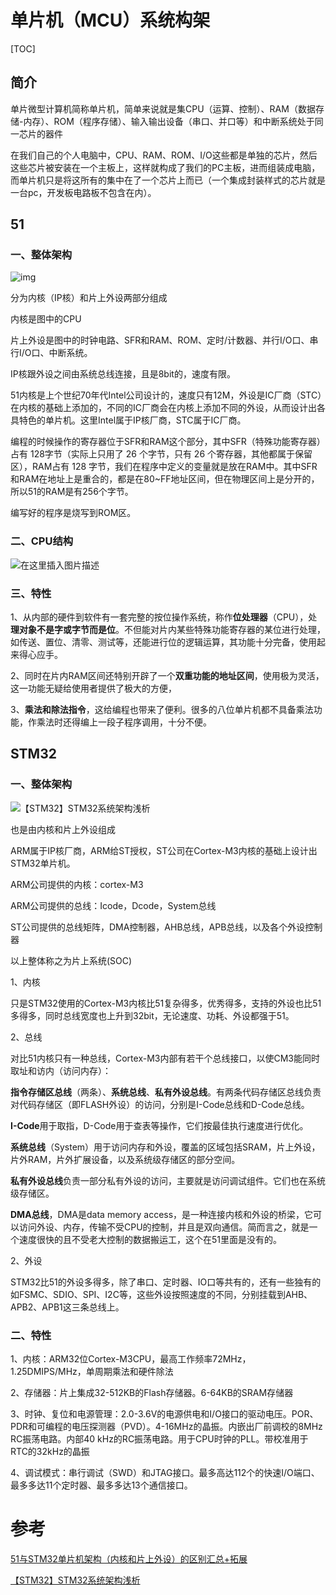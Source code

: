 # 单片机（MCU）系统构架

[TOC]



## 简介

单片微型计算机简称单片机，简单来说就是集CPU（运算、控制）、RAM（数据存储-内存）、ROM（程序存储）、输入输出设备（串口、并口等）和中断系统处于同一芯片的器件

在我们自己的个人电脑中，CPU、RAM、ROM、I/O这些都是单独的芯片，然后这些芯片被安装在一个主板上，这样就构成了我们的PC主板，进而组装成电脑，而单片机只是将这所有的集中在了一个芯片上而已（一个集成封装样式的芯片就是一台pc，开发板电路板不包含在内）。

## 51

### 一、整体架构

![img](图片/单片机嵌入式系统构架.assets/8d5494eef01f3a29b4520f1d9725bc315d607c4f)

分为内核（IP核）和片上外设两部分组成

内核是图中的CPU

片上外设是图中的时钟电路、SFR和RAM、ROM、定时/计数器、并行I/O口、串行I/O口、中断系统。

IP核跟外设之间由系统总线连接，且是8bit的，速度有限。

51内核是上个世纪70年代Intel公司设计的，速度只有12M，外设是IC厂商（STC）在内核的基础上添加的，不同的IC厂商会在内核上添加不同的外设，从而设计出各具特色的单片机。这里Intel属于IP核厂商，STC属于IC厂商。

编程的时候操作的寄存器位于SFR和RAM这个部分，其中SFR（特殊功能寄存器）占有 128字节（实际上只用了 26 个字节，只有 26 个寄存器，其他都属于保留区），RAM占有 128 字节，我们在程序中定义的变量就是放在RAM中。其中SFR和RAM在地址上是重合的，都是在80~FF地址区间，但在物理区间上是分开的，所以51的RAM是有256个字节。

编写好的程序是烧写到ROM区。

### 二、CPU结构

![在这里插入图片描述](图片/单片机嵌入式系统构架.assets/20200202121155655.png)

### 三、特性

1、从内部的硬件到软件有一套完整的按位操作系统，称作**位处理器**（CPU），处**理对象不是字或字节而是位**。不但能对片内某些特殊功能寄存器的某位进行处理，如传送、置位、清零、测试等，还能进行位的逻辑运算，其功能十分完备，使用起来得心应手。

2、同时在片内RAM区间还特别开辟了一个**双重功能的地址区间**，使用极为灵活，这一功能无疑给使用者提供了极大的方便，

3、**乘法和除法指令**，这给编程也带来了便利。很多的八位单片机都不具备乘法功能，作乘法时还得编上一段子程序调用，十分不便。

## STM32

### 一、整体架构

![【STM32】STM32系统架构浅析](图片/单片机嵌入式系统构架.assets/v2-8f9d8982ad1d4535836becb83de27505_1440w.jpg)

也是由内核和片上外设组成

ARM属于IP核厂商，ARM给ST授权，ST公司在Cortex-M3内核的基础上设计出STM32单片机。

ARM公司提供的内核：cortex-M3

ARM公司提供的总线：Icode，Dcode，System总线

ST公司提供的总线矩阵，DMA控制器，AHB总线，APB总线，以及各个外设控制器

以上整体称之为片上系统(SOC)

1、内核

只是STM32使用的Cortex-M3内核比51复杂得多，优秀得多，支持的外设也比51多得多，同时总线宽度也上升到32bit，无论速度、功耗、外设都强于51。

2、总线

对比51内核只有一种总线，Cortex-M3内部有若干个总线接口，以使CM3能同时取址和访内（访问内存）：

**指令存储区总线**（两条）、**系统总线**、**私有外设总线**。有两条代码存储区总线负责对代码存储区（即FLASH外设）的访问，分别是I-Code总线和D-Code总线。

**I-Code**用于取指，D-Code用于查表等操作，它们按最佳执行速度进行优化。

**系统总线**（System）用于访问内存和外设，覆盖的区域包括SRAM，片上外设，片外RAM，片外扩展设备，以及系统级存储区的部分空间。

**私有外设总线**负责一部分私有外设的访问，主要就是访问调试组件。它们也在系统级存储区。

**DMA总线**，DMA是data memory  access，是一种连接内核和外设的桥梁，它可以访问外设、内存，传输不受CPU的控制，并且是双向通信。简而言之，就是一个速度很快的且不受老大控制的数据搬运工，这个在51里面是没有的。

2、外设

STM32比51的外设多得多，除了串口、定时器、IO口等共有的，还有一些独有的如FSMC、SDIO、SPI、I2C等，这些外设按照速度的不同，分别挂载到AHB、APB2、APB1这三条总线上。

### 二、特性

1、内核：ARM32位Cortex-M3CPU，最高工作频率72MHz，1.25DMIPS/MHz，单周期乘法和硬件除法

2、存储器：片上集成32-512KB的Flash存储器。6-64KB的SRAM存储器

3、时钟、复位和电源管理：2.0-3.6V的电源供电和I/O接口的驱动电压。POR、PDR和可编程的电压探测器（PVD）。4-16MHz的晶振。内嵌出厂前调校的8MHz RC振荡电路。内部40 kHz的RC振荡电路。用于CPU时钟的PLL。带校准用于RTC的32kHz的晶振

4、调试模式：串行调试（SWD）和JTAG接口。最多高达112个的快速I/O端口、最多多达11个定时器、最多多达13个通信接口。

# 参考

[51与STM32单片机架构（内核和片上外设）的区别汇总+拓展](https://blog.csdn.net/SUR0608/article/details/104142804)

[【STM32】STM32系统架构浅析](https://zhuanlan.zhihu.com/p/92669003)













